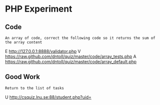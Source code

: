 # PHP Experiment

## Code
	An array of code, correct the following code so it returns the sum of the array content
E http://127.0.0.1:8888/validator.php
V https://raw.github.com/dntoll/quiz/master/code/array_tests.php
A https://raw.github.com/dntoll/quiz/master/code/array_default.php

## Good Work
	Return to the list of tasks
U http://csquiz.lnu.se:88/student.php?uid=